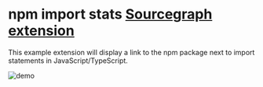 # npm import stats [Sourcegraph extension](https://docs.sourcegraph.com/extensions)

This example extension will display a link to the npm package next to import statements in JavaScript/TypeScript.

![demo](https://user-images.githubusercontent.com/1387653/46236952-54040500-c336-11e8-885a-a68c3fff4ba4.gif)

